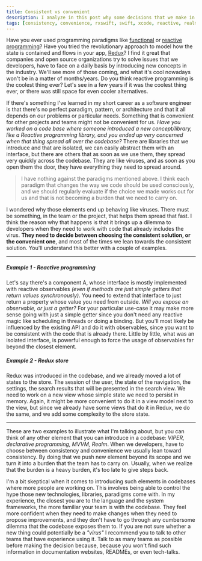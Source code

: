 ```yaml
---
title: Consistent vs convenient
description: I analyze in this post why some decisions that we make in our projects might turn into bad viruses that spread all over the code base.
tags: [consistency, convenience, rxswift, swift, xcode, reactive, realm]
---
```


Have you ever used programming paradigms like [functional](https://en.wikipedia.org/wiki/Functional_programming) or [reactive programming](https://en.wikipedia.org/wiki/Functional_reactive_programming)? Have you tried the revolutionary approach to model how the state is contained and flows in your app, [Redux](http://redux.js.org/)? I find it great that companies and open source organizations try to solve issues that we developers, have to face on a daily basis by introducing new concepts in the industry. We'll see more of those coming, and what it's cool nowadays won't be in a matter of months/years. Do you think reactive programming is the coolest thing ever? Let's see in a few years if it was the coolest thing ever, or there was still space for even cooler alternatives.

If there's something I've learned in my short career as a software engineer is that there's no perfect paradigm, pattern, or architecture and that it all depends on our problems or particular needs. Something that is convenient for other projects and teams might not be convenient for us. _Have you worked on a code base where someone introduced a new concept/library, like a Reactive programming library, and you ended up very concerned when that thing spread all over the codebase?_ There are libraries that we introduce and that are isolated, we can easily abstract them with an interface, but there are others that as soon as we use them, they spread very quickly across the codebase. They are like viruses, and as soon as you open them the door, they have everything they need to spread around.

> I have nothing against the paradigms mentioned above. I think each paradigm that changes the way we code should be used consciously, and we should regularly evaluate if the choice we made works out for us and that is not becoming a burden that we need to carry on.

I wondered why those elements end up behaving like viruses. There must be something, in the team or the project, that helps them spread that fast. I think the reason why that happens is that it brings up a dilemma to developers when they need to work with code that already includes the virus. **They need to decide between choosing the consistent solution, or the convenient one**, and most of the times we lean towards the consistent solution. You'll understand this better with a couple of examples.

---

##### Example 1 - Reactive programming

Let's say there's a component A, whose interface is mostly implemented with reactive observables _(even if methods are just simple getters that return values synchronously)_. You need to extend that interface to just return a property whose value you need from outside. _Will you expose an observable, or just a getter?_ For your particular use-case it may make more sense going with just a simple getter since you don't need any reactive magic like scheduling in threads or doing a binding. But you'll most likely be influenced by the existing API and do it with observables, since you want to be consistent with the code that is already there. Little by little, what was an isolated interface, is powerful enough to force the usage of observables far beyond the closest element.

##### Example 2 - Redux store

Redux was introduced in the codebase, and we already moved a lot of states to the store. The session of the user, the state of the navigation, the settings, the search results that will be presented in the search view. We need to work on a new view whose simple state we need to persist in memory. Again, it might be more convenient to do it in a view model next to the view, but since we already have some views that do it in Redux, we do the same, and we add some complexity to the store state.

---

These are two examples to illustrate what I'm talking about, but you can think of any other element that you can introduce in a codebase: _VIPER, declarative programming, MVVM, Realm_. When we developers, have to choose between consistency and convenience we usually lean toward consistency. By doing that we push new element beyond its scope and we turn it into a burden that the team has to carry on. Usually, when we realize that the burden is a heavy burden, it's too late to give steps back.

I'm a bit skeptical when it comes to introducing such elements in codebases where more people are working on. This involves being able to control the hype those new technologies, libraries, paradigms come with. In my experience, the closest you are to the language and the system frameworks, the more familiar your team is with the codebase. They feel more confident when they need to make changes when they need to propose improvements, and they don't have to go through any cumbersome dilemma that the codebase exposes them to. If you are not sure whether a new thing could potentially be a _"virus"_ I recommend you to talk to other teams that have experience using it. Talk to as many teams as possible before making the decision because, because you won't find such information in documentation websites, READMEs, or even tech-talks.

